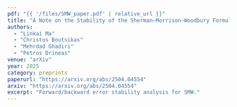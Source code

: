 ```yaml
---
pdf: "{{ '/files/SMW_paper.pdf' | relative_url }}"
title: "A Note on the Stability of the Sherman–Morrison–Woodbury Formula"
authors:
  - "Linkai Ma"
  - "Christos Boutsikas"
  - "Mehrdad Ghadiri"
  - "Petros Drineas"
venue: "arXiv"
year: 2025
category: preprints
paperurl: "https://arxiv.org/abs/2504.04554"
arxiv: "https://arxiv.org/abs/2504.04554"
excerpt: "Forward/backward error stability analysis for SMW."
---
```

